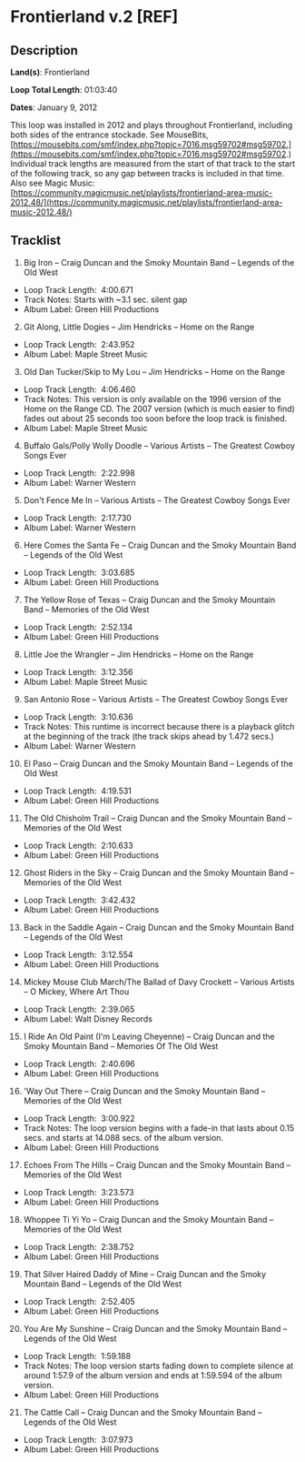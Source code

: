 # Frontierland v.2 [REF]

## Description

**Land(s)**: Frontierland

**Loop Total Length**: 01:03:40

**Dates**: January 9, 2012

This loop was installed in 2012 and plays throughout Frontierland, including both sides of the entrance stockade. See MouseBits, [https://mousebits.com/smf/index.php?topic=7016.msg59702#msg59702.](https://mousebits.com/smf/index.php?topic=7016.msg59702#msg59702.) Individual track lengths are measured from the start of that track to the start of the following track, so any gap between tracks is included in that time. Also see Magic Music: [https://community.magicmusic.net/playlists/frontierland-area-music-2012.48/](https://community.magicmusic.net/playlists/frontierland-area-music-2012.48/)

## Tracklist

1. Big Iron – Craig Duncan and the Smoky Mountain Band – Legends of the Old West
- Loop Track Length:  4:00.671
- Track Notes: Starts with ~3.1 sec. silent gap
- Album Label: Green Hill Productions

2. Git Along, Little Dogies – Jim Hendricks – Home on the Range
- Loop Track Length:  2:43.952
- Album Label: Maple Street Music

3. Old Dan Tucker/Skip to My Lou – Jim Hendricks – Home on the Range
- Loop Track Length:  4:06.460
- Track Notes: This version is only available on the 1996 version of the Home on the Range CD. The 2007 version (which is much easier to find) fades out about 25 seconds too soon before the loop track is finished.
- Album Label: Maple Street Music

4. Buffalo Gals/Polly Wolly Doodle – Various Artists – The Greatest Cowboy Songs Ever
- Loop Track Length:  2:22.998
- Album Label: Warner Western

5. Don't Fence Me In – Various Artists – The Greatest Cowboy Songs Ever
- Loop Track Length:  2:17.730
- Album Label: Warner Western

6. Here Comes the Santa Fe – Craig Duncan and the Smoky Mountain Band – Legends of the Old West
- Loop Track Length:  3:03.685
- Album Label: Green Hill Productions

7. The Yellow Rose of Texas – Craig Duncan and the Smoky Mountain Band – Memories of the Old West
- Loop Track Length:  2:52.134
- Album Label: Green Hill Productions

8. Little Joe the Wrangler – Jim Hendricks – Home on the Range
- Loop Track Length:  3:12.356
- Album Label: Maple Street Music

9. San Antonio Rose – Various Artists – The Greatest Cowboy Songs Ever
- Loop Track Length:  3:10.636
- Track Notes: This runtime is incorrect because there is a playback glitch at the beginning of the track (the track skips ahead by 1.472 secs.)
- Album Label: Warner Western

10. El Paso – Craig Duncan and the Smoky Mountain Band – Legends of the Old West
- Loop Track Length:  4:19.531
- Album Label: Green Hill Productions

11. The Old Chisholm Trail – Craig Duncan and the Smoky Mountain Band – Memories of the Old West
- Loop Track Length:  2:10.633
- Album Label: Green Hill Productions

12. Ghost Riders in the Sky – Craig Duncan and the Smoky Mountain Band – Memories of the Old West
- Loop Track Length:  3:42.432
- Album Label: Green Hill Productions

13. Back in the Saddle Again – Craig Duncan and the Smoky Mountain Band – Legends of the Old West
- Loop Track Length:  3:12.554
- Album Label: Green Hill Productions

14. Mickey Mouse Club March/The Ballad of Davy Crockett – Various Artists – O Mickey, Where Art Thou
- Loop Track Length:  2:39.065
- Album Label: Walt Disney Records

15. I Ride An Old Paint (I'm Leaving Cheyenne) – Craig Duncan and the Smoky Mountain Band – Memories Of The Old West
- Loop Track Length:  2:40.696
- Album Label: Green Hill Productions

16. 'Way Out There – Craig Duncan and the Smoky Mountain Band – Memories of the Old West
- Loop Track Length:  3:00.922
- Track Notes: The loop version begins with a fade-in that lasts about 0.15 secs. and starts at 14.088 secs. of the album version.
- Album Label: Green Hill Productions

17. Echoes From The Hills – Craig Duncan and the Smoky Mountain Band – Memories of the Old West
- Loop Track Length:  3:23.573
- Album Label: Green Hill Productions

18. Whoppee Ti Yi Yo – Craig Duncan and the Smoky Mountain Band – Memories of the Old West
- Loop Track Length:  2:38.752
- Album Label: Green Hill Productions

19. That Silver Haired Daddy of Mine – Craig Duncan and the Smoky Mountain Band – Legends of the Old West
- Loop Track Length:  2:52.405
- Album Label: Green Hill Productions

20. You Are My Sunshine – Craig Duncan and the Smoky Mountain Band – Legends of the Old West
- Loop Track Length:  1:59.188
- Track Notes: The loop version starts fading down to complete silence at around 1:57.9 of the album version and ends at 1:59.594 of the album version.
- Album Label: Green Hill Productions

21. The Cattle Call – Craig Duncan and the Smoky Mountain Band – Legends of the Old West
- Loop Track Length:  3:07.973
- Album Label: Green Hill Productions
